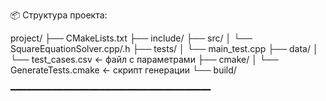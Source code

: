 ﻿📦 Структура проекта:

project/
├── CMakeLists.txt
├── include/
├── src/
│ └── SquareEquationSolver.cpp/.h
├── tests/
│ └── main_test.cpp
├── data/
│ └── test_cases.csv ← файл с параметрами
├── cmake/
│ └── GenerateTests.cmake ← скрипт генерации
└── build/

━━━━━━━━━━━━━━━━━━━━━━━━━━━━━━━━━━━━━━
